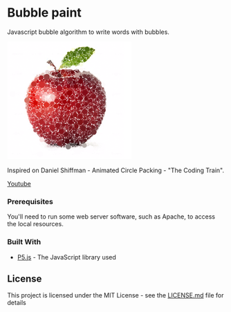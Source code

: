 # Bubble paint

Javascript bubble algorithm to write words with bubbles. 

![BUBBLE](https://github.com/adamantino/BubblePaint/blob/master/apple.PNG?raw=true)

Inspired on Daniel Shiffman - Animated Circle Packing - "The Coding Train". 

[Youtube](https://www.youtube.com/watch?v=QHEQuoIKgNE&list=PLRqwX-V7Uu6ZiZxtDDRCi6uhfTH4FilpH&index=62)

### Prerequisites

You'll need to run some  web server software, such as Apache, to access the local resources.

### Built With

* [P5.js](https://p5js.org) - The JavaScript library used


## License

This project is licensed under the MIT License - see the [LICENSE.md](https://github.com/adamantino/BubblePaint/blob/master/LICENSE) file for details

